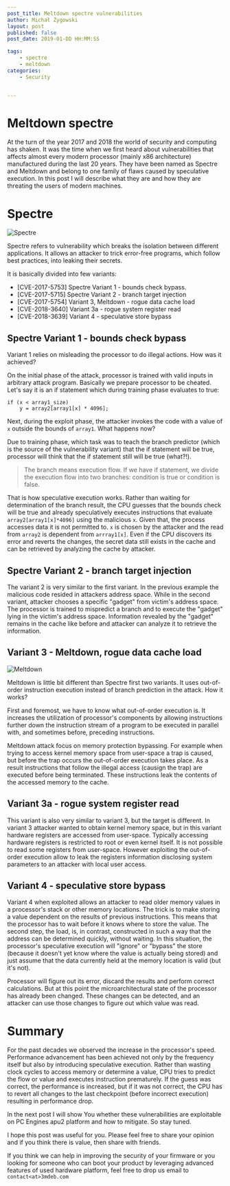 ```yaml
---
post_title: Meltdown spectre vulnerabilities
author: Michał Żygowski
layout: post
published: false
post_date: 2019-01-DD HH:MM:SS

tags:
	- spectre
	- meltdown
categories:
	- Security


---
```


# Meltdown spectre

At the turn of the year 2017 and 2018 the world of security and computing has
shaken. It was the time when we first heard about vulnerabilities that affects
almost every modern processor (mainly x86 architecture) manufactured during the
last 20 years. They have been named as Spectre and Meltdown and belong to one
family of flaws caused by speculative execution. In this post I will describe
what they are and how they are threating the users of modern machines.

# Spectre

![Spectre](https://3mdeb.com/wp-content/uploads/2017/07/spectre.png)

Spectre refers to vulnerability which breaks the isolation between different
applications. It allows an attacker to trick error-free programs, which follow
best practices, into leaking their secrets.

It is basically divided into few variants:

- [CVE-2017-5753] Spectre Variant 1 - bounds check bypass.
- [CVE-2017-5715] Spectre Variant 2 - branch target injection
- [CVE-2017-5754] Variant 3, Meltdown - rogue data cache load
- [CVE-2018-3640] Variant 3a - rogue system register read
- [CVE-2018-3639] Variant 4 - speculative store bypass

## Spectre Variant 1 - bounds check bypass

Variant 1 relies on misleading the processor to do illegal actions. How was it
achieved?

On the initial phase of the attack, processor is trained with valid inputs in
arbitrary attack program. Basically we prepare processor to be cheated. Let's
say it is an if statement which during training phase evaluates to true:

```
if (x < array1_size)
	y = array2[array1[x] * 4096];
```

Next, during the exploit phase, the attacker invokes the code with a value of
`x` outside the bounds of `array1`. What happens now?

Due to training phase, which task was to teach the branch predictor (which is the source of the vulnerability variant) that the if statement will be true,
processor will think that the if statement still will be true (what?!).

> The branch means execution flow. If we have if statement, we divide the
> execution flow into two branches: condition is true or condition is false.

That is how speculative execution works. Rather than waiting for determination
of the branch result, the CPU guesses that the bounds check will be true and
already speculatively executes instructions that evaluate
`array2[array1[x]*4096]` using the malicious `x`. Given that, the process
accesses data it is not permitted to. `x` is chosen by the attacker and the
read from `array2` is dependent from `arrray1[x]`. Even if the CPU discovers
its error and reverts the changes, the secret data still exists in the cache
and can be retrieved by analyzing the cache by attacker.

## Spectre Variant 2 - branch target injection

The variant 2 is very similar to the first variant. In the previous example
the malicious code resided in attackers address space. While in the second
variant, attacker chooses a specific "gadget" from victim's address space. The
processor is trained to mispredict a branch and to execute the "gadget" lying
in the victim's address space. Information revealed by the "gadget" remains in
the cache like before and attacker can analyze it to retrieve the information.

## Variant 3 - Meltdown, rogue data cache load

![Meltdown](https://3mdeb.com/wp-content/uploads/2017/07/meltdown.png)

Meltdown is little bit different than Spectre first two variants. It uses
out-of-order instruction execution instead of branch prediction in the attack.
How it works?

First and foremost, we have to know what out-of-order execution is. It
increases the utilization of processor's components by allowing instructions
further down the instruction stream of a program to be executed in parallel
with, and sometimes before, preceding instructions.

Meltdown attack focus on memory protection bypassing. For example when trying
to access kernel memory space from user-space a trap is caused, but before the
trap occurs the out-of-order execution takes place. As a result instructions
that follow the illegal access (causign the trap) are executed before being
terminated. These instructions leak the contents of the accessed memory to the
cache.

## Variant 3a - rogue system register read

This variant is also very similar to variant 3, but the target is different.
In variant 3 attacker wanted to obtain kernel memory space, but in this variant
hardware registers are accessed from user-space. Typically accessing hardware
registers is restricted to root or even kernel itself. It is not possible to
read some registers from user-space. However exploiting the out-of-order
execution allow to leak the registers information disclosing system parameters
to an attacker with local user access.

## Variant 4 - speculative store bypass

Variant 4 when exploited allows an attacker to read older memory values in a
processor's stack or other memory locations. The trick is to make storing a
value dependent on the results of previous instructions. This means that the
processor has to wait before it knows where to store the value. The second
step, the load, is, in contrast, constructed in such a way that the address
can be determined quickly, without waiting. In this situation, the processor's
speculative execution will "ignore" or "bypass" the store (because it doesn't yet know where the value is actually being stored) and just assume that the data currently held at the memory location is valid (but it's not).

Processor will figure out its error, discard the results and perform correct
calculations. But at this point the microarchitectural state of the processor
has already been changed. These changes can be detected, and an attacker can
use those changes to figure out which value was read.

# Summary

For the past decades we observed the increase in the processor's speed.
Performance advancement has been achieved not only by the frequency itself but
also by introducing speculative execution. Rather than wasting clock cycles to
access memory or determine a value, CPU tries to predict the flow or value and executes instruction prematurely. If the guess was correct, the performance
is increased, but if it was not correct, the CPU has to revert all changes to
the last checkpoint (before incorrect execution) resulting in performance drop.

In the next post I will show You whether these vulnerabilities are exploitable
on PC Engines apu2 platform and how to mitigate. So stay tuned.

I hope this post was useful for you. Please feel free to share your opinion and
if you think there is value, then share with friends.

If you think we can help in improving the security of your firmware or you
looking for someone who can boot your product by leveraging advanced features
of used hardware platform, feel free to drop us email to `contact<at>3mdeb.com`
